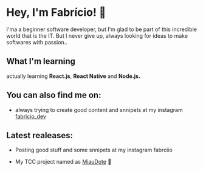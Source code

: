 # Hey, I'm Fabrício! 🤙

I'ma a beginner software developer, but I'm glad to be part of this incredible world that is the IT. But I never give up, always looking for ideas to make softwares with passion..

## What I'm learning

actually learning **React.js**, **React Native** and **Node.js.**

## You can also find me on:

- always trying to create good content and snnipets at my instagram [fabricio_dev](https://www.instagram.com/fabricio_dev/)

## Latest realeases:

- Posting good stuff and some snnipets at my instagram fabrciio

- My TCC project named as [MiauDote](https://github.com/fabriciodossantos908/miauDote) 🐶
<!--
**fabriciodossantos908/fabriciodossantos908** is a ✨ _special_ ✨ repository because its `README.md` (this file) appears on your GitHub profile.
Here are some ideas to get you started:

- 🔭 I’m currently working on ...
- 🌱 I’m currently learning ...
- 👯 I’m looking to collaborate on ...
- 🤔 I’m looking for help with ...
- 💬 Ask me about ...
- 📫 How to reach me: ...
- 😄 Pronouns: ...
- ⚡ Fun fact: ...
-->
